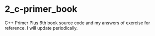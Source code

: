 # 2_c-primer_book
C++ Primer Plus 6th book source code and my answers of exercise for reference.
I will update periodically.
